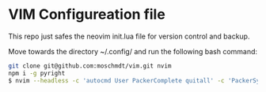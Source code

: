 # VIM Configureation file 

This repo just safes the neovim init.lua file for version control and backup.

Move towards the directory ~/.config/ and run the following bash command:

```bash
git clone git@github.com:moschmdt/vim.git nvim
npm i -g pyright
$ nvim --headless -c 'autocmd User PackerComplete quitall' -c 'PackerSync'
```

